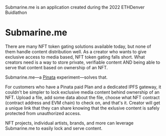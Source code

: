 Submarine.me is an application created during the 2022 ETHDenver Buidlathon

# Submarine.me 

There are many NFT token gating solutions available today, but none of them handle content distribution well. As a creator who wants to give exclusive access to media based, NFT token gating falls short. What creators need is a way to store private, verifiable content AND being able to serve that content based on ownership of an NFT. 

Submarine.me—a [Pinata](https://pinata.cloud) experiment—solves that. 

For customers who have a Pinata paid Plan and a dedicated IPFS gateway, it couldn't be simpler to lock exclusive media content behind ownership of an NFT. Upload a file, add some data about the file, choose what NFT contract (contract address and EVM chain) to check on, and that's it. Creator will get a unique link that they can share knowing that the exlusive content is safely protected from unauthorized access. 

NFT projects, individual artists, brands, and more can leverage Submarine.me to easily lock and serve content. 